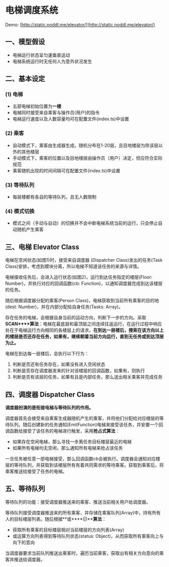 
电梯调度系统
===

Demo: [http://static.noddl.me/elevator/](http://static.noddl.me/elevator/)

## 一、模型假设

- 电梯运行状态呈匀速垂直运动
- 电梯系统运行时无任何人为意外状况发生

## 二、基本设定

### (1) 电梯

- 五部电梯初始位置为**一楼**
- 电梯同时接受来自乘客与操作员(用户)的指令
- 电梯运行速度以及人数容量均可在配置文件(index.ts)中设置

### (2) 乘客

- 自动模式下，乘客由生成器生成，随机分布在1-20层，且目地楼层为除该层以外的其他楼层
- 手动模式下，乘客的位置以及目地楼层由操作员（用户）决定，但应符合实际规范
- 乘客随机出现的时间间隔可在配置文件(index.ts)中设置

### (3) 等待队列

- 每层楼都有各自的等待队列，且无人数限制

### (4) 模式切换

- 模式之间（手动与自动）的切换并不会中断电梯系统当前的运行，只会停止自动随机产生乘客

## 三、电梯 Elevator Class

电梯在空闲状态(如图1)时，接受来自调度器 (Dispatcher Class)发出的任务(Task Class)安排，考虑到模块分离，所以电梯不知道该任务的来源与详情。 


电梯接收任务后，会进入运行状态(如图2)，运行到达任务指定的楼层(Floor: Number)，并执行对应的回调函数(cb: Function)，以通知调度器完成到达该楼层的任务。 


随后根据调度器分配的乘客(Person Class)，电梯获取到当前所有乘客的目的地(dest: Number)，并在内部分配给自身任务(Tasks: Array<TaskType>)。

存在任务的电梯，会根据自身当前的运动方向，判断下一步的方向。采取**SCAN****算法**：电梯在最底层和最顶层之间连续往返运行，在运行过程中响应处在于电梯运行方向相同的各楼层上的请求。**在到达一层楼后，搜索在该方向以上的楼层是否还存在任务，如果有，继续朝着当前方向运行，直到无任务或到达顶层为止。**

电梯在到达每一层楼后，会执行以下行为：

1. 判断是否还有任务存在，如果没有进入空闲状态
2. 判断是否存在调度器发来的针对该楼层的回调函数，如果有，则执行
3. 判断是否有该层的任务，如果有且是内部任务，那么送出相关乘客并完成任务



## 四、调度器 Dispatcher Class

**调度器扮演的是衔接电梯与等待队列的作用。**

调度器首先会接受来自乘客生成器随机产生的乘客，并将他们分配给对应楼层的等待队列。随后创建新的任务通知(EmitFunction)电梯来接受该任务，并安置一个回调函数给接受了该任务的电梯进行触发，采用**抢占式算法**：

- 如果存在空闲电梯，那么寻找一步离任务目标楼层最近的电梯
- 如果所有电梯均无空闲，那么通知所有电梯来抢占该任务

一旦任务被任意一部电梯接受，那么回调函数cb会被执行。调度器会通知对应楼层的等待队列，并获取到该楼层所有有着共同需求的等待乘客。获取到乘客后，将乘客推送给接受了任务的电梯。



## 五、等待队列

等待队列的功能：接受调度器推送来的乘客、推送当前相关用户给调度器。

等待队列接受调度器推送来的所有乘客，并存储在乘客队列(Array<Person>)中，持有所有人的目标楼层列表。随后根据**或****(|)****算法**：

- 获取所有乘客的目标楼层相对当前楼层的方向列表(Array<DIRECTION>)
- 或运算方向列表得到等待队列状态(status: Object)，从而获取所有乘客向上与向下的意向

当调度器要求当前队列推送出乘客时，遍历当前乘客，获取出有相关方向意向的乘客并推送给调度器。 
